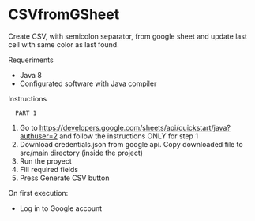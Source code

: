 # CSVfromGSheet
Create CSV, with semicolon separator, from google sheet and update last cell with same color as last found. 

Requeriments

- Java 8
- Configurated software with Java compiler

Instructions

      PART 1
1) Go to https://developers.google.com/sheets/api/quickstart/java?authuser=2 and follow the instructions ONLY for step 1
2) Download credentials.json from google api. Copy downloaded file to src/main directory (inside the project)
3) Run the proyect
4) Fill required fields
5) Press Generate CSV button

On first execution:
- Log in to Google account
